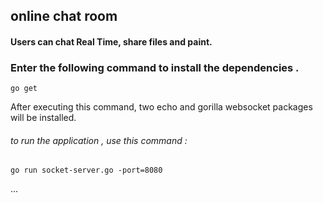 ## online chat room
#### Users can chat   Real Time, share files and paint.
### Enter the following command to install the dependencies .  

`go get`

After executing this command, two echo and gorilla websocket packages will be installed.

###### to run the application , use this command :
`go run socket-server.go -port=8080`

...
